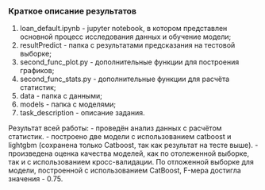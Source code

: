 ### Краткое описание результатов

1. loan_default.ipynb - jupyter notebook, в котором представлен основной процесс исследования данных и обучение модели;
2. resultPredict - папка с результатами предсказания на тестовой выборке;
3. second_func_plot.py - дополнительные функции для построения графиков;
4. second_func_stats.py - дополнительные функции для расчёта статистик;
5. data - папка с данными;
6. models - папка с моделями;
7. task_description - описание задания.


Результат всей работы:
	- проведён анализ данных с расчётом статистик.
	- построено две модели с использованием catboost и lightgbm (сохранена только Catboost, так как результат на тесте выше).
	- произведена оценка качества моделей, как по отолеженной выборке, так и с использованием кросс-валидации. По отложенной выборке для модели, построенной с использованием CatBoost, F-мера достигла значения - 0.75.